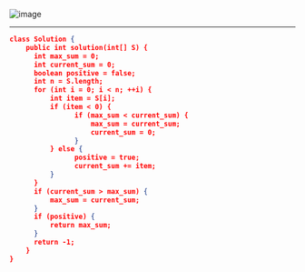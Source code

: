 
![image](https://user-images.githubusercontent.com/16453315/120931663-44e6cf00-c6fb-11eb-8834-570d5fbfff55.png)



-------
```json
class Solution {
    public int solution(int[] S) {
      int max_sum = 0;
      int current_sum = 0;
      boolean positive = false;
      int n = S.length;
      for (int i = 0; i < n; ++i) {
          int item = S[i];
          if (item < 0) {
                if (max_sum < current_sum) {
                    max_sum = current_sum;
                    current_sum = 0;
                }
          } else {
                positive = true;
                current_sum += item;
          }
      }
      if (current_sum > max_sum) {
          max_sum = current_sum;
      }
      if (positive) {
          return max_sum;
      }
      return -1;
    }
}
```
